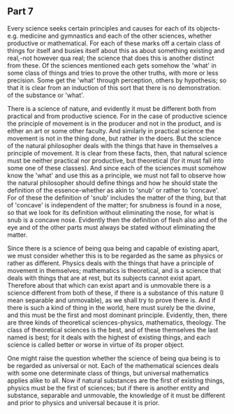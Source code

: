 ## Part 7

Every science seeks certain principles and causes for each of its objects-e.g.
medicine and gymnastics and each of the other sciences, whether productive or mathematical.
For each of these marks off a certain class of things for itself and busies itself about this as about something existing and real,-not however qua real; the science that does this is another distinct from these.
Of the sciences mentioned each gets somehow the 'what' in some class of things and tries to prove the other truths, with more or less precision.
Some get the 'what' through perception, others by hypothesis; so that it is clear from an induction of this sort that there is no demonstration.
of the substance or 'what'.

There is a science of nature, and evidently it must be different both from practical and from productive science.
For in the case of productive science the principle of movement is in the producer and not in the product, and is either an art or some other faculty.
And similarly in practical science the movement is not in the thing done, but rather in the doers.
But the science of the natural philosopher deals with the things that have in themselves a principle of movement.
It is clear from these facts, then, that natural science must be neither practical nor productive, but theoretical (for it must fall into some one of these classes).
And since each of the sciences must somehow know the 'what' and use this as a principle, we must not fall to observe how the natural philosopher should define things and how he should state the definition of the essence-whether as akin to 'snub' or rather to 'concave'.
For of these the definition of 'snub' includes the matter of the thing, but that of 'concave' is independent of the matter; for snubness is found in a nose, so that we look for its definition without eliminating the nose, for what is snub is a concave nose.
Evidently then the definition of flesh also and of the eye and of the other parts must always be stated without eliminating the matter.

Since there is a science of being qua being and capable of existing apart, we must consider whether this is to be regarded as the same as physics or rather as different.
Physics deals with the things that have a principle of movement in themselves; mathematics is theoretical, and is a science that deals with things that are at rest, but its subjects cannot exist apart.
Therefore about that which can exist apart and is unmovable there is a science different from both of these, if there is a substance of this nature (I mean separable and unmovable), as we shall try to prove there is.
And if there is such a kind of thing in the world, here must surely be the divine, and this must be the first and most dominant principle.
Evidently, then, there are three kinds of theoretical sciences-physics, mathematics, theology.
The class of theoretical sciences is the best, and of these themselves the last named is best; for it deals with the highest of existing things, and each science is called better or worse in virtue of its proper object.

One might raise the question whether the science of being qua being is to be regarded as universal or not.
Each of the mathematical sciences deals with some one determinate class of things, but universal mathematics applies alike to all.
Now if natural substances are the first of existing things, physics must be the first of sciences; but if there is another entity and substance, separable and unmovable, the knowledge of it must be different and prior to physics and universal because it is prior.

